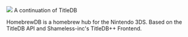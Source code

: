 <img src="https://i.imgur.com/7ROrkat.png">
A continuation of TitleDB


HomebrewDB is a homebrew hub for the Nintendo 3DS.
Based on the TitleDB API and Shameless-inc's TitleDB++ Frontend.
